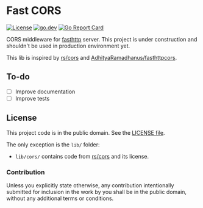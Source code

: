 # Fast CORS

[![License][badge-1-img]][badge-1-link]
[![go.dev][badge-2-img]][badge-2-link]
[![Go Report Card][badge-3-img]][badge-3-link]

CORS middleware for [fasthttp][1] server. This project is under
construction and shouldn't be used in production environment yet.

This lib is inspired by [rs/cors][2] and
[AdhityaRamadhanus/fasthttpcors][3].

## To-do

- [ ] Improve documentation
- [ ] Improve tests

## License

This project code is in the public domain. See the [LICENSE file][4].

The only exception is the `lib/` folder:
- `lib/cors/` contains code from [rs/cors][2] and its license.

### Contribution

Unless you explicitly state otherwise, any contribution intentionally
submitted for inclusion in the work by you shall be in the public
domain, without any additional terms or conditions.

[1]: https://github.com/valyala/fasthttp
[2]: https://github.com/rs/cors/
[3]: https://github.com/AdhityaRamadhanus/fasthttpcors
[4]: ./LICENSE

[badge-1-img]: https://img.shields.io/github/license/paemuri/fastcors?style=flat-square
[badge-1-link]: https://github.com/paemuri/fastcors/blob/master/LICENSE
[badge-2-img]: https://img.shields.io/badge/go.dev-reference-007d9c?style=flat-square&logo=go&logoColor=white
[badge-2-link]: https://pkg.go.dev/github.com/paemuri/fastcors
[badge-3-img]: https://goreportcard.com/badge/github.com/paemuri/fastcors?style=flat-square
[badge-3-link]: https://goreportcard.com/report/github.com/paemuri/fastcors

